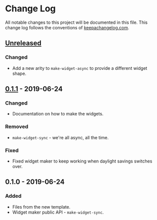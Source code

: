 # Change Log
All notable changes to this project will be documented in this file. This change log follows the conventions of [keepachangelog.com](http://keepachangelog.com/).

## [Unreleased]
### Changed
- Add a new arity to `make-widget-async` to provide a different widget shape.

## [0.1.1] - 2019-06-24
### Changed
- Documentation on how to make the widgets.

### Removed
- `make-widget-sync` - we're all async, all the time.

### Fixed
- Fixed widget maker to keep working when daylight savings switches over.

## 0.1.0 - 2019-06-24
### Added
- Files from the new template.
- Widget maker public API - `make-widget-sync`.

[Unreleased]: https://github.com/your-name/project-info/compare/0.1.1...HEAD
[0.1.1]: https://github.com/your-name/project-info/compare/0.1.0...0.1.1
